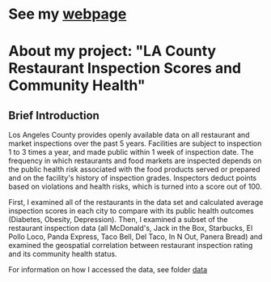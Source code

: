 # See my [webpage](https://v-yin.github.io/PM566-FinalProject/)


# About my project: "LA County Restaurant Inspection Scores and Community Health"

## Brief Introduction

Los Angeles County provides openly available data on all restaurant and market inspections over the past 5 years. Facilities are subject to inspection 1 to 3 times a year, and made public within 1 week of inspection date. The frequency in which restaurants and food markets are inspected depends on the public health risk associated with the food products served or prepared and on the facility's history of inspection grades. Inspectors deduct points based on violations and health risks, which is turned into a score out of 100. 

First, I examined all of the restaurants in the data set and calculated average inspection scores in each city to compare with its public health outcomes (Diabetes, Obesity, Depression). Then, I examined a subset of the restaurant inspection data (all McDonald's, Jack in the Box, Starbucks, El Pollo Loco, Panda Express, Taco Bell, Del Taco, In N Out, Panera Bread) and examined the geospatial correlation between restaurant inspection rating and its community health status.

For information on how I accessed the data, see folder [data](https://github.com/v-yin/PM566-FinalProject/tree/main/data)